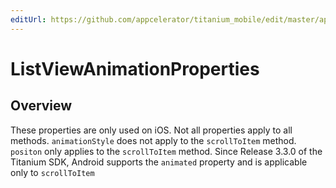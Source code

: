 ```yaml
---
editUrl: https://github.com/appcelerator/titanium_mobile/edit/master/apidoc/Titanium/UI/ListView.yml
---
```

# ListViewAnimationProperties

<TypeHeader/>

## Overview

These properties are only used on iOS. Not all properties apply to all methods.
`animationStyle` does not apply to the `scrollToItem` method.
`positon` only applies to the `scrollToItem` method.
Since Release 3.3.0 of the Titanium SDK, Android supports the `animated` property and is applicable only to `scrollToItem`

<ApiDocs/>
